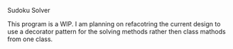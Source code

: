 Sudoku Solver

This program is a WIP. I am planning on refacotring the current design to use a decorator pattern for the solving methods rather then class mathods from one class.
